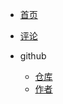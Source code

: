 * [首页](README.md)
* [评论](https://tkzx.us.kg/pinglun.html)
 
* github
  * [仓库](https://github.com/txm404/txm4)
  * [作者](https://github.com/txm404) 
          
